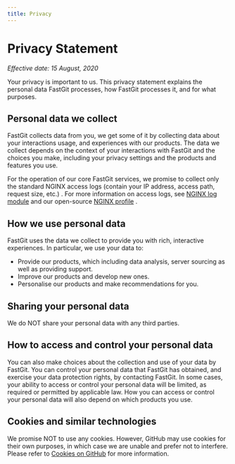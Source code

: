```yaml
---
title: Privacy
---
```


# Privacy Statement

*Effective date: 15 August, 2020*

Your privacy is important to us. This privacy statement explains the personal data FastGit processes, how FastGit processes it, and for what purposes.

## Personal data we collect

FastGit collects data from you, we get some of it by collecting data about your interactions usage, and experiences with our products. The data we collect depends on the context of your interactions with FastGit and the choices you make, including your privacy settings and the products and features you use.

For the operation of our core FastGit services, we promise to collect only the standard NGINX access logs (contain your IP address, access path, request size, etc.) . For more information on access logs, see [NGINX log module](https://nginx.org/en/docs/http/ngx_http_log_module.html) and our open-source [NGINX profile](https://github.com/fastgitorg/NGINX-conf) .

## How we use personal data

FastGit uses the data we collect to provide you with rich, interactive experiences. In particular, we use your data to:

- Provide our products, which including data analysis, server sourcing as well as providing support.
- Improve our products and develop new ones.
- Personalise our products and make recommendations for you.

## Sharing your personal data

We do NOT share your personal data with any third parties.

## How to access and control your personal data

You can also make choices about the collection and use of your data by FastGit. You can control your personal data that FastGit has obtained, and exercise your data protection rights, by contacting FastGit. In some cases, your ability to access or control your personal data will be limited, as required or permitted by applicable law. How you can access or control your personal data will also depend on which products you use.

## Cookies and similar technologies

We promise NOT to use any cookies. However, GitHub may use cookies for their own purposes, in which case we are unable and prefer not to interfere. Please refer to [Cookies on GitHub](https://docs.github.com/en/github/site-policy/github-subprocessors-and-cookies#cookies-on-github) for more information.
